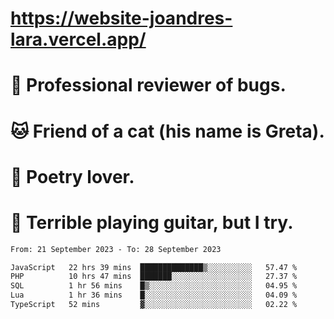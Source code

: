 # https://website-joandres-lara.vercel.app/
# 🐛 Professional reviewer of bugs.
# 🐱 Friend of a cat (his name is Greta).
# 📜 Poetry lover.
# 🎸 Terrible playing guitar, but I try.

<!--START_SECTION:waka-->

```txt
From: 21 September 2023 - To: 28 September 2023

JavaScript   22 hrs 39 mins  ██████████████▒░░░░░░░░░░   57.47 %
PHP          10 hrs 47 mins  ███████░░░░░░░░░░░░░░░░░░   27.37 %
SQL          1 hr 56 mins    █▒░░░░░░░░░░░░░░░░░░░░░░░   04.95 %
Lua          1 hr 36 mins    █░░░░░░░░░░░░░░░░░░░░░░░░   04.09 %
TypeScript   52 mins         ▓░░░░░░░░░░░░░░░░░░░░░░░░   02.22 %
```

<!--END_SECTION:waka-->
